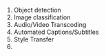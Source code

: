 1) Object detection
2) Image classification
3) Audio/Video Transcoding
4) Automated Captions/Subtitles
5) Style Transfer
6) 
